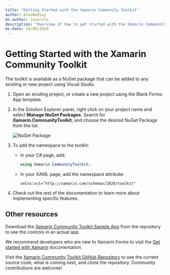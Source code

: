 ```yaml
---
title: "Getting Started with the Xamarin Community Toolkit"
author: AlexHedley
ms.author: joverslu
description: "Overview of how to get started with the Xamarin Community Toolkit to build amazing Xamarin.Forms apps."
ms.date: 10/09/2020
---
```


# Getting Started with the Xamarin Community Toolkit

The toolkit is available as a NuGet package that can be added to any existing or new project using Visual Studio.

1. Open an existing project, or create a new project using the Blank Forms App template.

2. In the Solution Explorer panel, right click on your project name and select **Manage NuGet Packages**. Search for **Xamarin.CommunityToolkit**, and choose the desired NuGet Package from the list.

    ![NuGet Package](~/images/managenuget.png "Manage NuGet Package Image")

3. To add the namespace to the toolkit:

    * In your C# page, add:

        ```c#
        using Xamarin.CommunityToolkit;
        ```
        
    * In your XAML page, add the namespace attribute:
    
        ```xaml
        xmlns:xct="http://xamarin.com/schemas/2020/toolkit"
        ```

4. Check out the rest of the documentation to learn more about implementing specific features.

## Other resources

Download the [Xamarin Community Toolkit Sample App](https://github.com/xamarin/XamarinCommunityToolkit) from the repository to see the controls in an actual app.

We recommend developers who are new to Xamarin.Forms to visit the [Get started with Xamarin](/xamarin/get-started/) documentation.

Visit the [Xamarin Community Toolkit GitHub Repository](https://github.com/xamarin/XamarinCommunityToolkit) to see the current source code, what is coming next, and clone the repository.  Community contributions are welcome!
